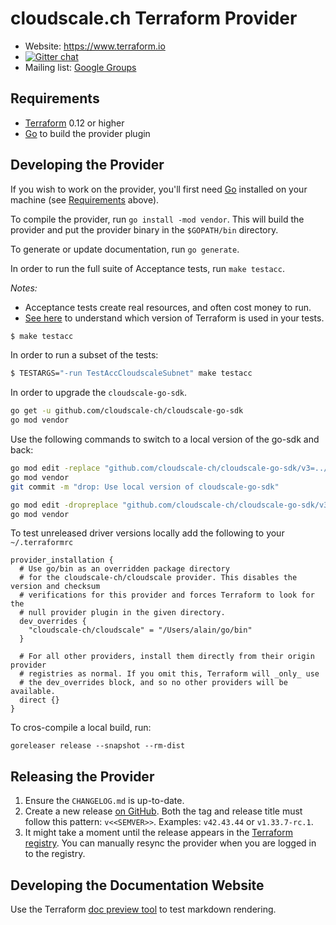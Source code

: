 cloudscale.ch Terraform Provider
==================

- Website: https://www.terraform.io
- [![Gitter chat](https://badges.gitter.im/hashicorp-terraform/Lobby.png)](https://gitter.im/hashicorp-terraform/Lobby)
- Mailing list: [Google Groups](http://groups.google.com/group/terraform-tool)

Requirements
------------

-	[Terraform](https://www.terraform.io/downloads.html) 0.12 or higher
-	[Go](https://golang.org/doc/install) to build the provider plugin

Developing the Provider
---------------------------

If you wish to work on the provider, you'll first need [Go](http://www.golang.org) installed on your machine (see [Requirements](#requirements) above).

To compile the provider, run `go install -mod vendor`. This will build the provider and put the provider binary in the `$GOPATH/bin` directory.

To generate or update documentation, run `go generate`.

In order to run the full suite of Acceptance tests, run `make testacc`.

*Notes:* 
 * Acceptance tests create real resources, and often cost money to run.
 * [See here](https://www.terraform.io/plugin/sdkv2/testing/acceptance-tests#terraform-cli-installation-behaviors)
   to understand which version of Terraform is used in your tests.

```sh
$ make testacc
```

In order to run a subset of the tests:

``` sh
$ TESTARGS="-run TestAccCloudscaleSubnet" make testacc
```

In order to upgrade the `cloudscale-go-sdk`.

```sh
go get -u github.com/cloudscale-ch/cloudscale-go-sdk
go mod vendor
```


Use the following commands to switch to a local version of the go-sdk and back:
```sh
go mod edit -replace "github.com/cloudscale-ch/cloudscale-go-sdk/v3=../cloudscale-go-sdk/"
go mod vendor
git commit -m "drop: Use local version of cloudscale-go-sdk"
```
```sh
go mod edit -dropreplace "github.com/cloudscale-ch/cloudscale-go-sdk/v3"
go mod vendor
```

To test unreleased driver versions locally add the following to your `~/.terraformrc`

```hcl
provider_installation {
  # Use go/bin as an overridden package directory
  # for the cloudscale-ch/cloudscale provider. This disables the version and checksum
  # verifications for this provider and forces Terraform to look for the
  # null provider plugin in the given directory.
  dev_overrides {
    "cloudscale-ch/cloudscale" = "/Users/alain/go/bin"
  }

  # For all other providers, install them directly from their origin provider
  # registries as normal. If you omit this, Terraform will _only_ use
  # the dev_overrides block, and so no other providers will be available.
  direct {}
}
```

To cros-compile a local build, run:

```
goreleaser release --snapshot --rm-dist
```

Releasing the Provider
---------------------------

 1. Ensure the `CHANGELOG.md` is up-to-date.
 2.  Create a new release [on GitHub](https://github.com/cloudscale-ch/terraform-provider-cloudscale/releases/new).
    Both the tag and release title must follow this pattern: `v<<SEMVER>>`.
    Examples: `v42.43.44` or `v1.33.7-rc.1`.
 3. It might take a moment until the release appears in the [Terraform registry](https://registry.terraform.io/providers/cloudscale-ch/cloudscale/latest).
    You can manually resync the provider when you are logged in to the registry. 


Developing the Documentation Website
------------------------------------

Use the Terraform [doc preview tool](https://registry.terraform.io/tools/doc-preview) to test markdown rendering.
